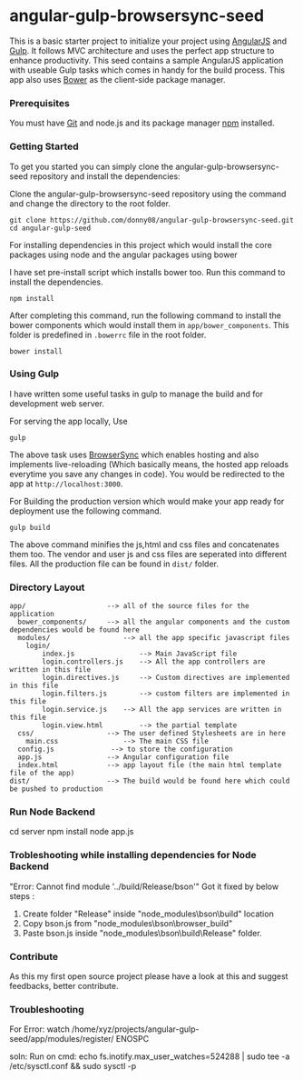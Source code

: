 # angular-gulp-browsersync-seed

This is a basic starter project to initialize your project using [AngularJS](http://angularjs.org/) and [Gulp](http://gulpjs.com/). It follows MVC architecture and uses the perfect app structure to enhance productivity. This seed contains a sample AngularJS application with useable Gulp tasks which comes in handy for the build process. This app also uses [Bower](https://bower.io/) as the client-side package manager.

### Prerequisites

You must have [Git](http://git-scm.com/) and node.js and its package manager [npm](http://nodejs.org/) installed.

### Getting Started

To get you started you can simply clone the angular-gulp-browsersync-seed repository and install the dependencies:

Clone the angular-gulp-browsersync-seed repository using the command and change the directory to the root folder.

```
git clone https://github.com/donny08/angular-gulp-browsersync-seed.git
cd angular-gulp-seed
```

For installing dependencies in this project which would install the core packages using node and the angular packages using bower

I have set pre-install script which installs bower too. Run this command to install the dependencies.

```
npm install
```
After completing this command, run the following command to install the bower components which would install them in `app/bower_components`. This folder is predefined in `.bowerrc` file in the root folder.

```
bower install

```

### Using Gulp

I have written some useful tasks in gulp to manage the build and for development web server.

For serving the app locally, Use

```
gulp
```

The above task uses [BrowserSync](https://www.browsersync.io/) which enables hosting and also implements live-reloading (Which basically means, the hosted app reloads everytime you save any changes in code). You would be redirected to the app at `http://localhost:3000`.

For Building the production version which would make your app ready for deployment use the following command.

```
gulp build
```

The above command minifies the js,html and css files and concatenates them too. The vendor and user js and css files are seperated into different files. All the production file can be found in `dist/` folder. 


### Directory Layout

```
app/                    --> all of the source files for the application
  bower_components/     --> all the angular components and the custom dependencies would be found here  
  modules/           		--> all the app specific javascript files
    login/
      	index.js             	--> Main JavaScript file      	
      	login.controllers.js 	--> All the app controllers are written in this file
      	login.directives.js  	--> Custom directives are implemented in this file
      	login.filters.js     	--> custom filters are implemented in this file
        login.service.js    --> All the app services are written in this file
      	login.view.html 		--> the partial template
  css/                	--> The user defined Stylesheets are in here
    main.css                --> The main CSS file 
  config.js              --> to store the configuration
  app.js                --> Angular configuration file
  index.html            --> app layout file (the main html template file of the app)
dist/                   --> The build would be found here which could be pushed to production
```
### Run Node Backend

 cd server
 npm install
 node app.js

### Trobleshooting while installing dependencies for Node Backend

"Error: Cannot find module '../build/Release/bson'"
Got it fixed by below steps :

1. Create folder "Release" inside "node_modules\bson\build\" location
2. Copy bson.js from "node_modules\bson\browser_build\"
3. Paste bson.js inside "node_modules\bson\build\Release" folder.

### Contribute 

As this my first open source project please have a look at this and suggest feedbacks, better contribute. 

### Troubleshooting

For Error: watch /home/xyz/projects/angular-gulp-seed/app/modules/register/ ENOSPC

soln: Run on cmd: echo fs.inotify.max_user_watches=524288 | sudo tee -a /etc/sysctl.conf && sudo sysctl -p 
